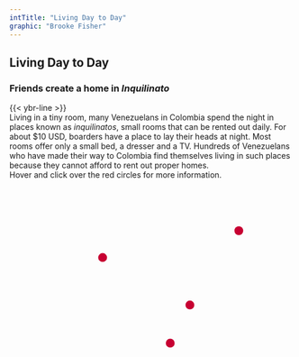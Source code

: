 ```yaml
---
intTitle: "Living Day to Day"
graphic: "Brooke Fisher"
---
```

<section class="interactive">
    <h2 class="interactive__title">
      Living Day to Day
    </h2>
    <h3 class="interactive__subhead">
      Friends create a home in <em>Inquilinato</em>
    </h3>
    {{< ybr-line >}}
    <div class="interactive__intro">
      Living in a tiny room, many Venezuelans in Colombia spend the night in places known as <em>inquilinatos</em>, small rooms that can be rented out daily. For about $10 USD, boarders have a place to lay their heads at night. Most rooms offer only a small bed, a dresser and a TV. Hundreds of Venezuelans who have made their way to Colombia find themselves living in such places because they cannot afford to rent out proper homes.
    </div>
    <div class="interactive__instructions">
      Hover and click over the red circles for more information.
    </div>
  <div class="interactive__image interactive__body">
    <svg id="interactive__svg" xmlns="http://www.w3.org/2000/svg" xmlns:xlink="http://www.w3.org/1999/xlink"
      viewBox="0 0 1154 758">
      <defs>
        <style>
          svg#interactive__svg {
            background-image: url("assets/photo-interactive.jpg");
            background-size: 100% 100%;
            background-repeat: no-repeat;
            max-width: 1000px;
            width: 100%;
          }
          polygon {
            fill: transparent;
            cursor: pointer;
            transition: fill 0.2s
          }
          g circle {
            cursor: pointer;
          }
          g circle:hover {
            fill: #333;
          }
        </style>
      </defs>
      <g>
        <title>Floor</title>
        <polygon id="floor" class="cls-1"
          points="625 755 695 754 695 744 691 730 692 709 696 699 690 682 690 669 688 663 678 653 671 626 660 620 660 609 661 592 661 583 651 589 643 598 637 605 633 614 623 622 616 625 606 626 595 623 586 614 587 605 598 593 605 584 611 576 618 576 624 568 623 554 630 507 623 496 613 489 607 498 604 504 607 513 607 520 600 522 574 532 560 539 593 653 604 657 619 656 625 672 632 693 638 720 630 729 635 740 625 755" />
      </g>
      <g>
        <title>Wall</title>
        <polygon id="wall" class="cls-1"
          points="156 753 0 758 0 0 1152 0 1154 677 1139 660 1135 642 1130 632 1108 610 1113 586 1113 574 1114 559 1120 546 1127 531 1125 519 1112 510 1100 495 1095 479 1085 464 1063 458 1045 467 1026 484 1014 493 995 500 982 503 975 490 966 473 961 464 950 460 953 442 954 427 963 412 967 401 969 394 960 387 949 384 941 380 929 378 922 375 915 370 929 359 931 352 932 345 934 332 935 307 927 294 900 287 886 289 869 302 858 320 851 332 849 349 843 336 836 324 829 316 822 311 817 292 813 274 803 263 785 265 783 271 771 271 771 261 764 264 759 257 743 255 726 263 705 269 696 272 693 244 689 217 682 204 669 195 660 186 657 175 663 156 653 130 641 121 619 125 609 135 604 149 594 141 584 147 578 163 574 170 557 188 539 209 527 226 536 233 569 228 591 224 597 221 598 240 592 256 596 266 599 279 597 287 581 290 572 301 557 303 538 304 522 299 512 301 500 317 492 329 480 343 467 325 455 310 449 301 441 292 427 298 420 291 411 287 399 287 393 282 380 283 377 271 365 269 358 250 364 235 366 226 357 217 346 210 339 202 332 197 327 193 319 197 311 205 299 184 294 162 292 146 285 137 271 138 258 138 244 140 236 146 226 152 214 159 211 167 217 184 235 250 233 268 239 289 240 295 234 300 239 311 240 320 217 308 190 309 170 316 140 333 132 337 127 330 117 326 99 339 91 352 88 367 97 378 103 381 99 389 93 400 85 405 94 411 101 428 105 443 112 453 114 460 101 469 89 491 79 520 79 533 83 596 102 640 125 668 136 697 148 729 156 753" />
      </g>
      <g>
        <title>Bed</title>
        <polygon id="bed" class="cls-1"
          points="754 755 806 749 822 750 850 749 875 753 923 755 972 751 1011 741 1050 728 1091 718 1112 709 1135 694 1144 681 1138 650 1130 632 1115 616 1092 593 1080 583 981 495 950 460 940 471 920 506 912 535 919 570 924 597 934 640 940 673 931 744 877 741 884 673 881 652 860 629 844 608 832 600 806 605 792 614 771 627 750 639 740 656 735 682 729 714 726 724 679 633 696 586 720 565 737 557 761 542 782 526 793 487 800 449 805 427 807 417 797 422 788 449 781 456 767 461 756 451 749 436 760 439 770 430 783 404 789 388 808 355 817 345 829 346 849 349 828 320 822 311 805 330 787 337 768 342 757 347 748 347 754 364 748 373 739 375 740 386 744 402 741 422 740 450 731 462 717 470 703 480 683 497 670 515 664 540 655 585 678 657 688 663 692 695 690 713 691 730 700 747 702 754 754 755" />
      </g>
      <g>
        <title>Bags</title>
        <polygon id="bags" class="cls-1"
          points="214 159 230 155 241 146 250 143 260 144 275 142 287 144 294 162 293 180 302 197 311 210 323 202 342 212 351 224 360 224 364 235 354 250 365 269 377 271 381 296 385 286 399 287 411 287 420 291 429 313 436 304 432 296 449 301 454 315 475 340 482 347 492 329 500 317 512 305 522 299 533 303 552 307 572 301 551 324 547 342 539 350 541 370 541 404 535 427 512 425 499 423 488 424 481 439 451 450 429 450 416 421 409 402 401 392 389 384 382 379 380 372 372 372 353 367 327 355 304 353 288 356 274 361 267 346 261 337 254 330 245 299 234 259 238 246 230 228 221 192 216 178 211 167 214 159" />
      </g>
      <g id="dot-wall">
        <circle fill="#C70032" cx="933" cy="208" r="18"/>
      </g>
      <g id="dot-bags">
        <circle fill="#C70032" cx="379" cy="317" r="18"/>
      </g>
      <g id="dot-floor">
        <circle fill="#C70032" cx="654" cy="665" r="18"/>
      </g>
      <g id="dot-bed">
        <circle fill="#C70032" cx="734" cy="510" r="18"/>
      </g>
    </svg>
    <div class="hidden flex" id="room__info"></div>
  </div>
</section>